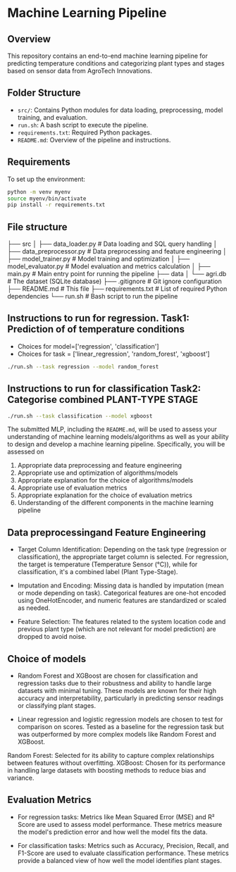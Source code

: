 # Machine Learning Pipeline

## Overview
This repository contains an end-to-end machine learning pipeline for predicting temperature conditions and categorizing plant types and stages based on sensor data from AgroTech Innovations.

## Folder Structure
- `src/`: Contains Python modules for data loading, preprocessing, model training, and evaluation.
- `run.sh`: A bash script to execute the pipeline.
- `requirements.txt`: Required Python packages.
- `README.md`: Overview of the pipeline and instructions.

## Requirements
To set up the environment:
```bash
python -m venv myenv
source myenv/bin/activate 
pip install -r requirements.txt
```

## File structure
├── src
│   ├── data_loader.py          # Data loading and SQL query handling
│   ├── data_preprocessor.py    # Data preprocessing and feature engineering
│   ├── model_trainer.py        # Model training and optimization
│   ├── model_evaluator.py      # Model evaluation and metrics calculation
│   ├── main.py                 # Main entry point for running the pipeline
├── data
│   └── agri.db                 # The dataset (SQLite database)
├── .gitignore                  # Git ignore configuration
├── README.md                   # This file
├── requirements.txt            # List of required Python dependencies
└── run.sh                      # Bash script to run the pipeline


## Instructions to run for regression. Task1: Prediction of of temperature conditions
- Choices for model=['regression', 'classification']
- Choices for task = ['linear_regression', 'random_forest', 'xgboost']
```bash 
./run.sh --task regression --model random_forest  
```

## Instructions to run for classification Task2: Categorise combined PLANT-TYPE STAGE
```bash
./run.sh --task classification --model xgboost  
```


The submitted MLP, including the `README.md`, will be used to assess your understanding of machine learning models/algorithms as well as your ability to design and develop a machine learning pipeline. Specifically, you will be assessed on
1. Appropriate data preprocessing and feature engineering
2. Appropriate use and optimization of algorithms/models
3. Appropriate explanation for the choice of algorithms/models
4. Appropriate use of evaluation metrics
5. Appropriate explanation for the choice of evaluation metrics
6. Understanding of the different components in the machine learning pipeline

## Data preprocessingand Feature Engineering
- Target Column Identification: Depending on the task type (regression or classification), the appropriate target column is selected. For regression, the target is temperature (Temperature Sensor (°C)), while for classification, it's a combined label (Plant Type-Stage).

- Imputation and Encoding: Missing data is handled by imputation (mean or mode depending on task). Categorical features are one-hot encoded using OneHotEncoder, and numeric features are standardized or scaled as needed.

- Feature Selection: The features related to the system location code and previous plant type (which are not relevant for model prediction) are dropped to avoid noise.

## Choice of models
- Random Forest and XGBoost are chosen for classification and regression tasks due to their robustness and ability to handle large datasets with minimal tuning. These models are known for their high accuracy and interpretability, particularly in predicting sensor readings or classifying plant stages.

- Linear regression and logistic regression models are chosen to test for comparison on scores. Tested as a baseline for the regression task but was outperformed by more complex models like Random Forest and XGBoost.

Random Forest: Selected for its ability to capture complex relationships between features without overfitting.
XGBoost: Chosen for its performance in handling large datasets with boosting methods to reduce bias and variance.

## Evaluation Metrics
- For regression tasks: Metrics like Mean Squared Error (MSE) and R² Score are used to assess model performance. These metrics measure the model's prediction error and how well the model fits the data.

- For classification tasks: Metrics such as Accuracy, Precision, Recall, and F1-Score are used to evaluate classification performance. These metrics provide a balanced view of how well the model identifies plant stages.

